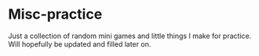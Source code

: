 # Misc-practice
Just a collection of random mini games and little things I make for practice. Will hopefully be updated and filled later on.
